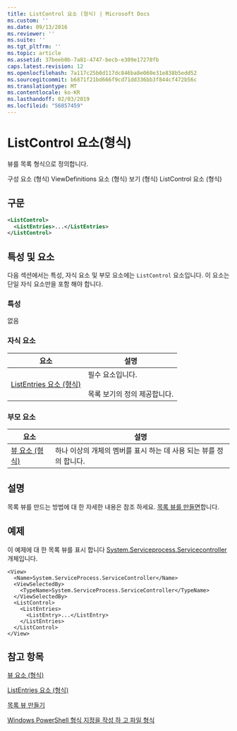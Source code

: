 ```yaml
---
title: ListControl 요소 (형식) | Microsoft Docs
ms.custom: ''
ms.date: 09/13/2016
ms.reviewer: ''
ms.suite: ''
ms.tgt_pltfrm: ''
ms.topic: article
ms.assetid: 37beeb0b-7a81-4747-becb-e309e17278fb
caps.latest.revision: 12
ms.openlocfilehash: 7a117c25b0d117dc846ba8e060e31e838b5edd52
ms.sourcegitcommit: b6871f21bd666f9cd71dd336bb3f844cf472b56c
ms.translationtype: MT
ms.contentlocale: ko-KR
ms.lasthandoff: 02/03/2019
ms.locfileid: "56857459"
---
```

# <a name="listcontrol-element-format"></a>ListControl 요소(형식)

뷰를 목록 형식으로 정의합니다.

구성 요소 (형식) ViewDefinitions 요소 (형식) 보기 (형식) ListControl 요소 (형식)

## <a name="syntax"></a>구문

```xml
<ListControl>
  <ListEntries>...</ListEntries>
</ListControl>

```

## <a name="attributes-and-elements"></a>특성 및 요소

다음 섹션에서는 특성, 자식 요소 및 부모 요소에는 `ListControl` 요소입니다. 이 요소는 단일 자식 요소만을 포함 해야 합니다.

### <a name="attributes"></a>특성

없음

### <a name="child-elements"></a>자식 요소

|요소|설명|
|-------------|-----------------|
|[ListEntries 요소 (형식)](./listentries-element-for-listcontrol-format.md)|필수 요소입니다.<br /><br /> 목록 보기의 정의 제공합니다.|

### <a name="parent-elements"></a>부모 요소

|요소|설명|
|-------------|-----------------|
|[뷰 요소 (형식)](./view-element-format.md)|하나 이상의 개체의 멤버를 표시 하는 데 사용 되는 뷰를 정의 합니다.|

## <a name="remarks"></a>설명

목록 뷰를 만드는 방법에 대 한 자세한 내용은 참조 하세요. [목록 뷰를 만들면](./creating-a-list-view.md)합니다.

## <a name="example"></a>예제

이 예제에 대 한 목록 뷰를 표시 합니다 [System.Serviceprocess.Servicecontroller](/dotnet/api/System.ServiceProcess.ServiceController) 개체입니다.

```
<View>
  <Name>System.ServiceProcess.ServiceController</Name>
  <ViewSelectedBy>
    <TypeName>System.ServiceProcess.ServiceController</TypeName>
  </ViewSelectedBy>
  <ListControl>
    <ListEntries>
      <ListEntry>...</ListEntry>
    </ListEntries>
  </ListControl>
</View>
```

## <a name="see-also"></a>참고 항목

[뷰 요소 (형식)](./view-element-format.md)

[ListEntries 요소 (형식)](./listentries-element-for-listcontrol-format.md)

[목록 뷰 만들기](./creating-a-list-view.md)

[Windows PowerShell 형식 지정을 작성 하 고 파일 형식](./writing-a-powershell-formatting-file.md)
